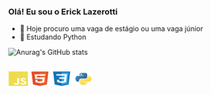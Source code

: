 ### Olá! Eu sou o Erick Lazerotti

- 🔭 Hoje procuro uma vaga de estágio ou uma vaga júnior
- 🌱 Estudando Python


![Anurag's GitHub stats](https://github-readme-stats.vercel.app/api?username=ErickLazerotti&show_icons=true&theme=dracula)

<div style="display: inline_block"><br>
  <img align="center" alt="erick-Js" height="30" width="40" src="https://raw.githubusercontent.com/devicons/devicon/master/icons/javascript/javascript-plain.svg">
 
  <img align="center" alt="erick-HTML" height="30" width="40" src="https://raw.githubusercontent.com/devicons/devicon/master/icons/html5/html5-original.svg">
  <img align="center" alt="erick-CSS" height="30" width="40" src="https://raw.githubusercontent.com/devicons/devicon/master/icons/css3/css3-original.svg">
  <img align="center" alt="erick-Python" height="30" width="40" src="https://raw.githubusercontent.com/devicons/devicon/master/icons/python/python-original.svg">
